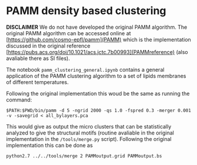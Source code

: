 # PAMM density based clustering

**DISCLAIMER**
We do not have developed the original PAMM algorithm.
The original PAMM algorithm can be accessed online at [https://github.com/cosmo-epfl/pamm](PAMM) which is the implementation discussed in the original reference [https://pubs.acs.org/doi/10.1021/acs.jctc.7b00993](PAMMreference) (also avaliable there as SI files).

The notebook `pamm_clustering_general.ipynb` contains a general application of the PAMM clustering algorithm to a set of lipids membranes of different temperatures.

Following the original implementation this woud be the same as running the command:

`$PATH:$PWD/bin/pamm -d 5 -ngrid 2000 -qs 1.0 -fspred 0.3 -merger 0.001 -v -savegrid < all_bylayers.pca`

This would give as output the micro clusters that can be statistically analyzed to give the structural motifs (routine avaliable in the original implementation in the `/tools/merge.py` script).
Following the original implementation this can be done as

`python2.7 ../../tools/merge 2 PAMMoutput.grid PAMMoutput.bs`